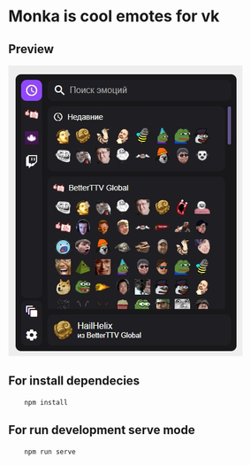# Monka is cool emotes for vk

## Preview

![preview](.github/monka-preview.jpg)

## For install dependecies
```bash
    npm install
```

## For run development serve mode
```bash
    npm run serve
```
